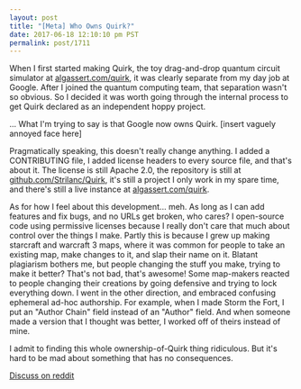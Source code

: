 ```yaml
---
layout: post
title: "[Meta] Who Owns Quirk?"
date: 2017-06-18 12:10:10 pm PST
permalink: post/1711
---
```


When I first started making Quirk, the toy drag-and-drop quantum circuit simulator at [algassert.com/quirk](/quirk), it was clearly separate from my day job at Google.
After I joined the quantum computing team, that separation wasn't so obvious.
So I decided it was worth going through the internal process to get Quirk declared as an independent hoppy project.

... What I'm trying to say is that Google now owns Quirk. [insert vaguely annoyed face here]

Pragmatically speaking, this doesn't really change anything.
I added a CONTRIBUTING file, I added license headers to every source file, and that's about it.
The license is still Apache 2.0, the repository is still at [github.com/Strilanc/Quirk](http://github.com/Strilanc/Quirk), it's still a project I only work in my spare time, and there's still a live instance at [algassert.com/quirk](/quirk).

As for how I feel about this development... meh.
As long as I can add features and fix bugs, and no URLs get broken, who cares?
I open-source code using permissive licenses because I really don't care that much about control over the things I make.
Partly this is because I grew up making starcraft and warcraft 3 maps, where it was common for people to take an existing map, make changes to it, and slap their name on it.
Blatant plagiarism bothers me, but people changing the stuff you make, trying to make it better?
That's not bad, that's awesome!
Some map-makers reacted to people changing their creations by going defensive and trying to lock everything down.
I went in the other direction, and embraced confusing ephemeral ad-hoc authorship.
For example, when I made Storm the Fort, I put an "Author Chain" field instead of an "Author" field.
And when someone made a version that I thought was better, I worked off of theirs instead of mine.

I admit to finding this whole ownership-of-Quirk thing ridiculous.
But it's hard to be mad about something that has no consequences.

[Discuss on reddit](https://www.reddit.com/r/algassert/comments/6i55ea/comment_thread_news_about_quirk/)
